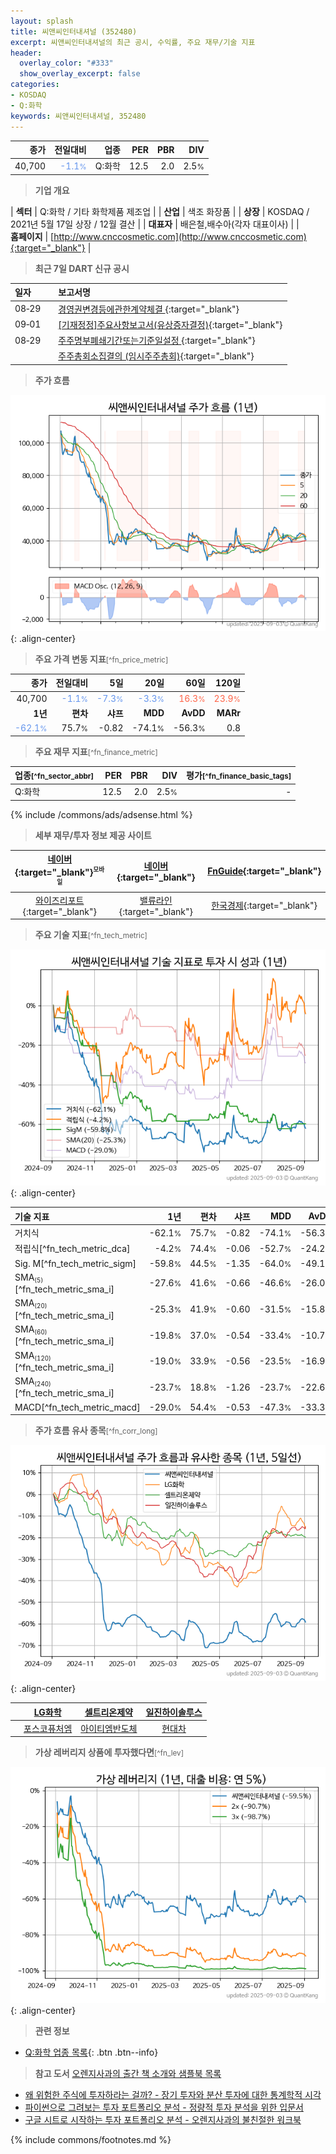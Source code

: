```yaml
---
layout: splash
title: 씨앤씨인터내셔널 (352480)
excerpt: 씨앤씨인터내셔널의 최근 공시, 수익률, 주요 재무/기술 지표
header:
  overlay_color: "#333"
  show_overlay_excerpt: false
categories:
- KOSDAQ
- Q:화학
keywords: 씨앤씨인터내셔널, 352480
---
```


| **종가** | **전일대비** | **업종** | **PER** | **PBR** | **DIV** |
| -------: | -----------: | -------: | ------: | ------: | ------: |
| 40,700 | <span style="color: cornflowerblue">-1.1<small>%</small></span> | Q:화학 | 12.5 | 2.0 | 2.5<small>%</small> |

<!-- more -->


> **기업 개요**<a id="company"></a>

| <span style="white-space:nowrap;">**섹터**</span> | Q:화학 / 기타 화학제품 제조업 |
| <span style="white-space:nowrap;">**산업**</span> | 색조 화장품 |
| <span style="white-space:nowrap;">**상장**</span> | KOSDAQ / 2021년 5월 17일 상장 / 12월 결산 |
| <span style="white-space:nowrap;">**대표자**</span> | 배은철,배수아(각자 대표이사) |
| <span style="white-space:nowrap;">**홈페이지**</span> | [http://www.cnccosmetic.com](http://www.cnccosmetic.com){:target="_blank"} |


> **최근 7일 DART 신규 공시**<a id="dart"></a>

| **일자** |      | **보고서명** |
| :------- | :--- | :----------- |
| 08&#x2011;29 | | [경영권변경등에관한계약체결              ](https://dart.fss.or.kr/dsaf001/main.do?rcpNo=20250829900956){:target="_blank"} |
| 09&#x2011;01 | | [[기재정정]주요사항보고서(유상증자결정)](https://dart.fss.or.kr/dsaf001/main.do?rcpNo=20250829002243){:target="_blank"} |
| 08&#x2011;29 | | [주주명부폐쇄기간또는기준일설정              ](https://dart.fss.or.kr/dsaf001/main.do?rcpNo=20250829900911){:target="_blank"} |
|  | | [주주총회소집결의              (임시주주총회)](https://dart.fss.or.kr/dsaf001/main.do?rcpNo=20250829900902){:target="_blank"} |


> **주가 흐름**<a id="price"></a>

![352480](/stock/images/352480.png){: .align-center}


> **주요 가격 변동 지표**<small>[^fn_price_metric]</small>

| **종가** | **전일대비** | **5일** | **20일** | **60일** | **120일** |
| -------: | -----------: | ------: | -------: | -------: | --------: |
| 40,700 | <span style="color: cornflowerblue">-1.1<small>%</small></span> | <span style="color: cornflowerblue">-7.3<small>%</small></span> | <span style="color: cornflowerblue">-3.3<small>%</small></span> | <span style="color: tomato">16.3<small>%</small></span> | <span style="color: tomato">23.9<small>%</small></span> |
| **1년** | **편차** | **샤프** | **MDD** | **AvDD** | **MARr** |
| <span style="color: cornflowerblue">-62.1<small>%</small></span> | 75.7<small>%</small> | -0.82 | -74.1<small>%</small> | -56.3<small>%</small> | 0.8 |


> **주요 재무 지표**<small>[^fn_finance_metric]</small>

| **업종**<small>[^fn_sector_abbr]</small> | **PER** | **PBR** | **DIV** | **평가**<small>[^fn_finance_basic_tags]</small> |
| :--------------------------------------- | ------: | ------: | ------: | ----------------------------------------------: |
| Q:화학 | 12.5 | 2.0 | 2.5<small>%</small> | - |



{% include /commons/ads/adsense.html %}

> **세부 재무/투자 정보 제공 사이트**

| [네이버](https://m.stock.naver.com/domestic/stock/352480/finance/summary){:target="_blank"}<sup><small>모바일</small></sup> | [네이버](https://finance.naver.com/item/coinfo.naver?code=352480){:target="_blank"} | [FnGuide](https://comp.fnguide.com/SVO2/ASP/SVD_Invest.asp?gicode=A352480&MenuYn=Y){:target="_blank"} |
| :---: | :---: | :---: |
| [와이즈리포트](https://comp.wisereport.co.kr/company/c1040001.aspx?cmp_cd=352480){:target="_blank"} | [밸류라인](https://www.valueline.co.kr/finance/summary/352480){:target="_blank"} | [한국경제](https://markets.hankyung.com/stock/352480/financial-summary){:target="_blank"} |


> **주요 기술 지표**<small>[^fn_tech_metric]</small>


![352480](/stock/images/352480_tech.png){: .align-center}

| **기술 지표** | **1년** | **편차** | **샤프** | **MDD** | **AvDD** |
| :------------ | ------: | -----------: | -------: | ------: | -------: |
| 거치식 | -62.1<small>%</small> | 75.7<small>%</small> | -0.82 | -74.1<small>%</small> | -56.3<small>%</small> |
| 적립식[^fn_tech_metric_dca] | -4.2<small>%</small> | 74.4<small>%</small> | -0.06 | -52.7<small>%</small> | -24.2<small>%</small> |
| Sig. M[^fn_tech_metric_sigm] | -59.8<small>%</small> | 44.5<small>%</small> | -1.35 | -64.0<small>%</small> | -49.1<small>%</small> |
| SMA<small><sub>(5)</sub></small>[^fn_tech_metric_sma_i] | -27.6<small>%</small> | 41.6<small>%</small> | -0.66 | -46.6<small>%</small> | -26.0<small>%</small> |
| SMA<small><sub>(20)</sub></small>[^fn_tech_metric_sma_i] | -25.3<small>%</small> | 41.9<small>%</small> | -0.60 | -31.5<small>%</small> | -15.8<small>%</small> |
| SMA<small><sub>(60)</sub></small>[^fn_tech_metric_sma_i] | -19.8<small>%</small> | 37.0<small>%</small> | -0.54 | -33.4<small>%</small> | -10.7<small>%</small> |
| SMA<small><sub>(120)</sub></small>[^fn_tech_metric_sma_i] | -19.0<small>%</small> | 33.9<small>%</small> | -0.56 | -23.5<small>%</small> | -16.9<small>%</small> |
| SMA<small><sub>(240)</sub></small>[^fn_tech_metric_sma_i] | -23.7<small>%</small> | 18.8<small>%</small> | -1.26 | -23.7<small>%</small> | -22.6<small>%</small> |
| MACD[^fn_tech_metric_macd] | -29.0<small>%</small> | 54.4<small>%</small> | -0.53 | -47.3<small>%</small> | -33.3<small>%</small> |


> **주가 흐름 유사 종목**<a id="corr"></a><small>[^fn_corr_long]</small>

![352480](/stock/images/352480_corr.png){: .align-center}

|       | [LG화학](/051910/) | [셀트리온제약](/068760/) | [일진하이솔루스](/271940/) |
| :---: | :------------------------------------: | :------------------------------------: | :------------------------------------: |
|       | [포스코퓨처엠](/003670/) | [아이티엠반도체](/084850/) | [현대차](/005380/) |


> **가상 레버리지 상품에 투자했다면**<a id="2x"></a><small>[^fn_lev]</small>

![352480](/stock/images/352480_2x.png){: .align-center}


> **관련 정보**

- [Q:화학 업종 목록](/stats/sector/kosdaq_업종_화학_종목/){: .btn .btn--info}

> **참고 도서** [오렌지사과의 출간 책 소개와 샘플북 목록](https://kongdori.tistory.com/691)

- [왜 위험한 주식에 투자하라는 걸까? - 장기 투자와 분산 투자에 대한 통계학적 시각](https://kongdori.tistory.com/421)
- [파이썬으로 그려보는 투자 포트폴리오 분석  - 정량적 투자 분석을 위한 입문서](https://kongdori.tistory.com/643)
- [구글 시트로 시작하는 투자 포트폴리오 분석 - 오렌지사과의 불친절한 워크북](https://kongdori.tistory.com/449)


{% include commons/footnotes.md %}